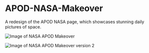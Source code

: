 # APOD-NASA-Makeover
A redesign of the APOD NASA page, which showcases stunning daily pictures of space.

![Image of NASA APOD Makeover](https://i.ibb.co/JQ1yhJJ/apod-page-preview.png)

![Image of NASA APOD Makeover version 2](https://i.imgur.com/S3Jw1eXl.png)
